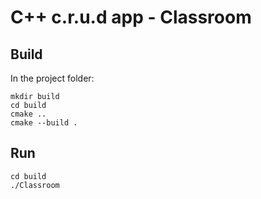 # C++ c.r.u.d app - Classroom

## Build

In the project folder:

```
mkdir build
cd build
cmake ..
cmake --build .
```

## Run 

```
cd build
./Classroom
```
